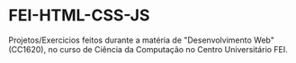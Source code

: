 # FEI-HTML-CSS-JS
Projetos/Exercicios feitos durante a matéria de "Desenvolvimento Web" (CC1620), no curso de Ciência da Computação no Centro Universitário FEI.
